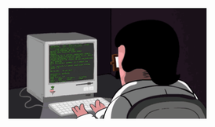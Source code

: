 
<div align=center>
<img src="https://github.com/ZhouZeJiang/IMAGE/blob/main/1.gif" width="80%" height="30%">
</div>
